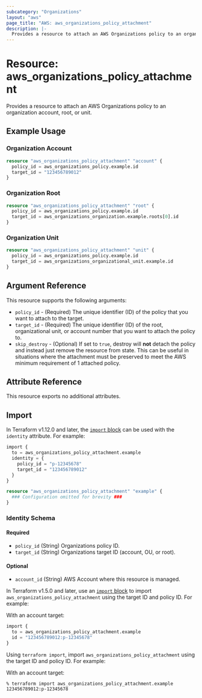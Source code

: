 ```yaml
---
subcategory: "Organizations"
layout: "aws"
page_title: "AWS: aws_organizations_policy_attachment"
description: |-
  Provides a resource to attach an AWS Organizations policy to an organization account, root, or unit.
---
```


# Resource: aws_organizations_policy_attachment

Provides a resource to attach an AWS Organizations policy to an organization account, root, or unit.

## Example Usage

### Organization Account

```terraform
resource "aws_organizations_policy_attachment" "account" {
  policy_id = aws_organizations_policy.example.id
  target_id = "123456789012"
}
```

### Organization Root

```terraform
resource "aws_organizations_policy_attachment" "root" {
  policy_id = aws_organizations_policy.example.id
  target_id = aws_organizations_organization.example.roots[0].id
}
```

### Organization Unit

```terraform
resource "aws_organizations_policy_attachment" "unit" {
  policy_id = aws_organizations_policy.example.id
  target_id = aws_organizations_organizational_unit.example.id
}
```

## Argument Reference

This resource supports the following arguments:

* `policy_id` - (Required) The unique identifier (ID) of the policy that you want to attach to the target.
* `target_id` - (Required) The unique identifier (ID) of the root, organizational unit, or account number that you want to attach the policy to.
* `skip_destroy` - (Optional) If set to `true`, destroy will **not** detach the policy and instead just remove the resource from state. This can be useful in situations where the attachment must be preserved to meet the AWS minimum requirement of 1 attached policy.

## Attribute Reference

This resource exports no additional attributes.

## Import

In Terraform v1.12.0 and later, the [`import` block](https://developer.hashicorp.com/terraform/language/import) can be used with the `identity` attribute. For example:

```terraform
import {
  to = aws_organizations_policy_attachment.example
  identity = {
    policy_id = "p-12345678"
    target_id = "123456789012"
  }
}

resource "aws_organizations_policy_attachment" "example" {
  ### Configuration omitted for brevity ###
}
```

### Identity Schema

#### Required

* `policy_id` (String) Organizations policy ID.
* `target_id` (String) Organizations target ID (account, OU, or root).

#### Optional

- `account_id` (String) AWS Account where this resource is managed.

In Terraform v1.5.0 and later, use an [`import` block](https://developer.hashicorp.com/terraform/language/import) to import `aws_organizations_policy_attachment` using the target ID and policy ID. For example:

With an account target:

```terraform
import {
  to = aws_organizations_policy_attachment.example
  id = "123456789012:p-12345678"
}
```

Using `terraform import`, import `aws_organizations_policy_attachment` using the target ID and policy ID. For example:

With an account target:

```console
% terraform import aws_organizations_policy_attachment.example 123456789012:p-12345678
```
